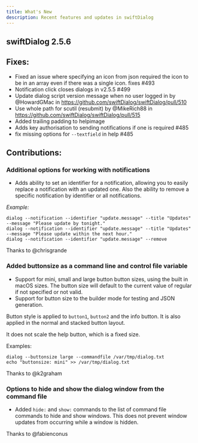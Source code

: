```yaml
---
title: What's New
description: Recent features and updates in swiftDialog
---
```


## swiftDialog 2.5.6

## Fixes:

 - Fixed an issue where specifying an icon from json required the icon to be in an array even if there was a single icon. fixes #493
 - Notification click closes dialogs in v2.5.5 #499 
 - Update dialog script version message when no user logged in by @HowardGMac in https://github.com/swiftDialog/swiftDialog/pull/510
 - Use whole path for scutil (resubmit) by @MikeRich88 in https://github.com/swiftDialog/swiftDialog/pull/515
 - Added trailing padding to helpimage
 - Adds key authorisation to sending notifications if one is required #485 
 - fix missing options for `--textfield` in help #485 

## Contributions:

### Additional options for working with notifications

 - Adds ability to set an identifier for a notification, allowing you to easily replace a notification with an updated one. Also the ability to remove a specific notification by identifier or all notifications.

_Example:_

```
dialog --notification --identifier "update.message" --title "Updates" --message "Please update by tonight."
dialog --notification --identifier "update.message" --title "Updates" --message "Please update within the next hour."
dialog --notification --identifier "update.message" --remove
```

Thanks to @chrisgrande

### Added buttonsize as a command line and control file variable

 - Support for mini, small and large button button sizes, using the built in macOS sizes. The button size will default to the current value of regular if not specified or not valid.
 - Support for button size to the builder mode for testing and JSON generation.

Button style is applied to `button1`, `button2` and the info button. It is also applied in the normal and stacked button layout.

 It does not scale the help button, which is a fixed size.

Examples:

```
dialog --buttonsize large --commandfile /var/tmp/dialog.txt
echo "buttonsize: mini" >> /var/tmp/dialog.txt   
```

Thanks to @k2graham

### Options to hide and show the dialog window from the command file

 - Added `hide:` and `show:` commands to the list of command file commands to hide and show windows. This does not prevent window updates from occurring while a window is hidden.

Thanks to @fabienconus

